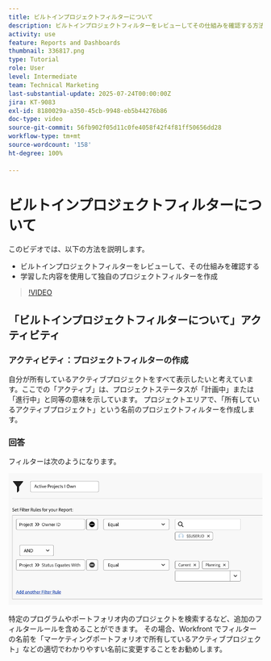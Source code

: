 ```yaml
---
title: ビルトインプロジェクトフィルターについて
description: ビルトインプロジェクトフィルターをレビューしてその仕組みを確認する方法や、Workfront で独自のプロジェクトフィルターを作成する方法について説明します。
activity: use
feature: Reports and Dashboards
thumbnail: 336817.png
type: Tutorial
role: User
level: Intermediate
team: Technical Marketing
last-substantial-update: 2025-07-24T00:00:00Z
jira: KT-9083
exl-id: 8180029a-a350-45cb-9948-eb5b44276b86
doc-type: video
source-git-commit: 56fb902f05d11c0fe4058f42f4f81ff50656dd28
workflow-type: tm+mt
source-wordcount: '158'
ht-degree: 100%

---
```


# ビルトインプロジェクトフィルターについて

このビデオでは、以下の方法を説明します。

* ビルトインプロジェクトフィルターをレビューして、その仕組みを確認する
* 学習した内容を使用して独自のプロジェクトフィルターを作成

>[!VIDEO](https://video.tv.adobe.com/v/3412668/?quality=12&learn=on&captions=jpn)

## 「ビルトインプロジェクトフィルターについて」アクティビティ


### アクティビティ：プロジェクトフィルターの作成

自分が所有しているアクティブプロジェクトをすべて表示したいと考えています。ここでの「アクティブ」は、プロジェクトステータスが「計画中」または「進行中」と同等の意味を示しています。 プロジェクトエリアで、「所有しているアクティブプロジェクト」という名前のプロジェクトフィルターを作成します。

### 回答

フィルターは次のようになります。

![プロジェクトフィルターを作成する画面の画像](assets/opening-built-in-project-filters-1.png)

特定のプログラムやポートフォリオ内のプロジェクトを検索するなど、追加のフィルタールールを含めることができます。 その場合、Workfront でフィルターの名前を「マーケティングポートフォリオで所有しているアクティブプロジェクト」などの適切でわかりやすい名前に変更することをお勧めします。

